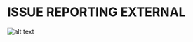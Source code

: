 # ISSUE REPORTING EXTERNAL

![alt text]([http://url/to/img.png](https://p-support.tinytake.com/media/14ec68d?filename=1692529586736_TinyTake20-08-2023-07-06-17_638281263856609404.png)https://p-support.tinytake.com/media/14ec68d?filename=1692529586736_TinyTake20-08-2023-07-06-17_638281263856609404.png)
